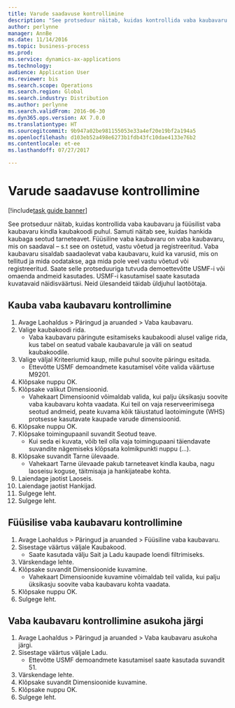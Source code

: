 ```yaml
--- 
title: Varude saadavuse kontrollimine
description: "See protseduur näitab, kuidas kontrollida vaba kaubavaru ja füüsilist vaba kaubavaru kindla kaubakoodi puhul."
author: perlynne
manager: AnnBe
ms.date: 11/14/2016
ms.topic: business-process
ms.prod: 
ms.service: dynamics-ax-applications
ms.technology: 
audience: Application User
ms.reviewer: bis
ms.search.scope: Operations
ms.search.region: Global
ms.search.industry: Distribution
ms.author: perlynne
ms.search.validFrom: 2016-06-30
ms.dyn365.ops.version: AX 7.0.0
ms.translationtype: HT
ms.sourcegitcommit: 9b947a02be981155053e33a4ef20e19bf2a194a5
ms.openlocfilehash: d103eb52a498e6273b1fdb43fc10dae4133e76b2
ms.contentlocale: et-ee
ms.lasthandoff: 07/27/2017

---
```

# Varude saadavuse kontrollimine

[!include[task guide banner](../../includes/task-guide-banner.md)]

See protseduur näitab, kuidas kontrollida vaba kaubavaru ja füüsilist vaba kaubavaru kindla kaubakoodi puhul. Samuti näitab see, kuidas hankida kaubaga seotud tarneteavet. Füüsiline vaba kaubavaru on vaba kaubavaru, mis on saadaval – s.t see on ostetud, vastu võetud ja registreeritud. Vaba kaubavaru sisaldab saadaolevat vaba kaubavaru, kuid ka varusid, mis on tellitud ja mida oodatakse, aga mida pole veel vastu võetud või registreeritud. Saate selle protseduuriga tutvuda demoettevõtte USMF-i või omaenda andmeid kasutades. USMF-i kasutamisel saate kasutada kuvatavaid näidisväärtusi. Neid ülesandeid täidab üldjuhul laotöötaja.


## Kauba vaba kaubavaru kontrollimine
1. Avage Laohaldus > Päringud ja aruanded > Vaba kaubavaru.
2. Valige kaubakoodi rida.
    * Vaba kaubavaru päringute esitamiseks kaubakoodi alusel valige rida, kus tabel on seatud vabale kaubavarule ja väli on seatud kaubakoodile.  
3. Valige väljal Kriteeriumid kaup, mille puhul soovite päringu esitada.
    * Ettevõtte USMF demoandmete kasutamisel võite valida väärtuse M9201.  
4. Klõpsake nuppu OK.
5. Klõpsake valikut Dimensioonid.
    * Vahekaart Dimensioonid võimaldab valida, kui palju üksikasju soovite vaba kaubavaru kohta vaadata. Kui teil on vaja reserveerimisega seotud andmeid, peate kuvama kõik täiustatud laotoimingute (WHS) protsesse kasutavate kaupade varude dimensioonid.  
6. Klõpsake nuppu OK.
7. Klõpsake toimingupaanil suvandit Seotud teave.
    * Kui seda ei kuvata, võib teil olla vaja toimingupaani täiendavate suvandite nägemiseks klõpsata kolmikpunkti nuppu (...).  
8. Klõpsake suvandit Tarne ülevaade.
    * Vahekaart Tarne ülevaade pakub tarneteavet kindla kauba, nagu laoseisu koguse, täitmisaja ja hankijateabe kohta.  
9. Laiendage jaotist Laoseis.
10. Laiendage jaotist Hankijad.
11. Sulgege leht.
12. Sulgege leht.

## Füüsilise vaba kaubavaru kontrollimine
1. Avage Laohaldus > Päringud ja aruanded > Füüsiline vaba kaubavaru.
2. Sisestage väärtus väljale Kaubakood.
    * Saate kasutada välju Sait ja Ladu kaupade loendi filtrimiseks.  
3. Värskendage lehte.
4. Klõpsake suvandit Dimensioonide kuvamine.
    * Vahekaart Dimensioonide kuvamine võimaldab teil valida, kui palju üksikasju soovite vaba kaubavaru kohta vaadata.  
5. Klõpsake nuppu OK.
6. Sulgege leht.

## Vaba kaubavaru kontrollimine asukoha järgi
1. Avage Laohaldus > Päringud ja aruanded > Vaba kaubavaru asukoha järgi.
2. Sisestage väärtus väljale Ladu.
    * Ettevõtte USMF demoandmete kasutamisel saate kasutada suvandit 51.  
3. Värskendage lehte.
4. Klõpsake suvandit Dimensioonide kuvamine.
5. Klõpsake nuppu OK.
6. Sulgege leht.


